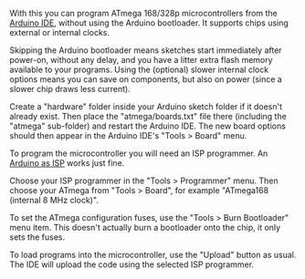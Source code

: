 With this you can program ATmega 168/328p microcontrollers from the [Arduino IDE](http://arduino.cc), without using the Arduino bootloader. It supports chips using external or internal clocks.

Skipping the Arduino bootloader means sketches start immediately after power-on, without any delay, and you have a litter extra flash memory available to your programs. Using the (optional) slower internal clock options means you can save on components, but also on power (since a slower chip draws less current).

Create a "hardware" folder inside your Arduino sketch folder if it doesn't already exist. Then place the "atmega/boards.txt" file there (including the "atmega" sub-folder) and restart the Arduino IDE. The new board options should then appear in the Arduino IDE's "Tools > Board" menu.

To program the microcontroller you will need an ISP programmer. An [Arduino as ISP](http://arduino.cc/en/Tutorial/ArduinoISP) works just fine.

Choose your ISP programmer in the "Tools > Programmer" menu. Then choose your ATmega from "Tools > Board", for example "ATmega168 (internal 8 MHz clock)".

To set the ATmega configuration fuses, use the "Tools > Burn Bootloader" menu item. This doesn't actually burn a bootloader onto the chip, it only sets the fuses.

To load programs into the microcontroller, use the "Upload" button as usual. The IDE will upload the code using the selected ISP programmer.
